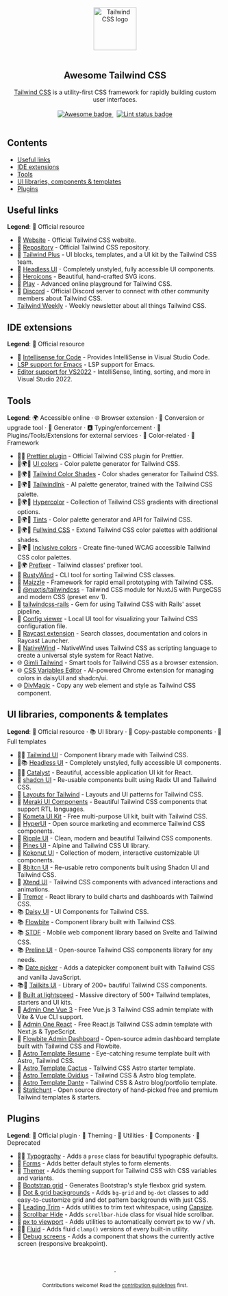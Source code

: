 <!--lint disable awesome-heading awesome-github double-link no-dead-urls-->

<p align="center">
  <br>
  <img width="100" src="./assets/logo.svg" alt="Tailwind CSS logo">
  <br>
  <br>
</p>

<h2 align="center">Awesome Tailwind CSS</h2>

<p align="center">
  <a href="https://tailwindcss.com">Tailwind CSS</a> is a utility-first CSS framework for rapidly building custom user interfaces.
  <br>
  <br>
  <a href="https://github.com/sindresorhus/awesome">
    <img src="https://cdn.rawgit.com/sindresorhus/awesome/d7305f38d29fed78fa85652e3a63e154dd8e8829/media/badge.svg" alt="Awesome badge">
  </a>
  &nbsp;
  <a href="https://github.com/sindresorhus/awesome-lint">
    <img src="https://github.com/aniftyco/awesome-tailwindcss/workflows/Lint/badge.svg" alt="Lint status badge">
  </a>
  <br>
  <br>
</p>

## Contents

- [Useful links](#useful-links)
- [IDE extensions](#ide-extensions)
- [Tools](#tools)
- [UI libraries, components & templates](#ui-libraries-components--templates)
- [Plugins](#plugins)

## Useful links

**Legend**: 💙 Official resource

- 💙 [Website](https://tailwindcss.com) - Official Tailwind CSS website.
- 💙 [Repository](https://github.com/tailwindcss/tailwindcss) - Official Tailwind CSS repository.
- 💙 [Tailwind Plus](https://tailwindcss.com/plus) - UI blocks, templates, and a UI kit by the Tailwind CSS team.
- 💙 [Headless UI](https://github.com/tailwindlabs/headlessui) - Completely unstyled, fully accessible UI components.
- 💙 [Heroicons](https://heroicons.com/) - Beautiful, hand-crafted SVG icons.
- 💙 [Play](https://play.tailwindcss.com/) - Advanced online playground for Tailwind CSS.
- 💙 [Discord](https://tailwindcss.com/discord) - Official Discord server to connect with other community members about Tailwind CSS.
- [Tailwind Weekly](https://tailwindweekly.com/) - Weekly newsletter about all things Tailwind CSS.

## IDE extensions

**Legend**: 💙 Official resource

- 💙 [Intellisense for Code](https://marketplace.visualstudio.com/items?itemName=bradlc.vscode-tailwindcss) - Provides IntelliSense in Visual Studio Code.
- [LSP support for Emacs](https://github.com/merrickluo/lsp-tailwindcss) - LSP support for Emacs.
- [Editor support for VS2022](https://github.com/theron-wang/VS2022-Editor-Support-for-Tailwind-CSS) - IntelliSense, linting, sorting, and more in Visual Studio 2022.

## Tools

**Legend**: 🌍 Accessible online · 🌐 Browser extension · 🔼 Conversion or upgrade tool · 🔧 Generator · 🅰 Typing/enforcement · 💼 Plugins/Tools/Extensions for external services · 🎨 Color-related · 🚀 Framework

- 💙💼 [Prettier plugin](https://github.com/tailwindlabs/prettier-plugin-tailwindcss) - Official Tailwind CSS plugin for Prettier.
- 🎨🌍🔧 [UI colors](https://uicolors.app/create) - Color palette generator for Tailwind CSS.
- 🎨🌍🔧 [Tailwind Color Shades](https://javisperez.github.io/tailwindcolorshades) - Color shades generator for Tailwind CSS.
- 🎨🌍🔧 [TailwindInk](https://tailwind.ink/) - AI palette generator, trained with the Tailwind CSS palette.
- 🎨🌍🔧 [Hypercolor](https://hypercolor.dev/) - Collection of Tailwind CSS gradients with directional options.
- 🎨🌍🔧 [Tints](https://www.tints.dev/) - Color palette generator and API for Tailwind CSS.
- 🎨🌍🔧 [Fullwind CSS](https://fullwindcss.com/) - Extend Tailwind CSS color palettes with additional shades.
- 🎨🌍🔧 [Inclusive colors](https://www.inclusivecolors.com/) - Create fine-tuned WCAG accessible Tailwind CSS color palettes.
- 🔼🌍 [Prefixer](https://github.vue.tailwind-prefix.cbass.dev) - Tailwind classes' prefixer tool.
- 🔼 [RustyWind](https://github.com/avencera/rustywind) - CLI tool for sorting Tailwind CSS classes.
- 🚀 [Maizzle](https://maizzle.com/) - Framework for rapid email prototyping with Tailwind CSS.
- 💼 [@nuxtjs/tailwindcss](https://github.com/nuxt-community/tailwindcss-module) - Tailwind CSS module for NuxtJS with PurgeCSS and modern CSS (preset env 1).
- 💼 [tailwindcss-rails](https://github.com/rails/tailwindcss-rails) - Gem for using Tailwind CSS with Rails' asset pipeline.
- 💼 [Config viewer](https://github.com/rogden/tailwind-config-viewer) - Local UI tool for visualizing your Tailwind CSS configuration file.
- 💼 [Raycast extension](https://www.raycast.com/vimtor/tailwindcss) - Search classes, documentation and colors in Raycast Launcher.
- 💼 [NativeWind](https://www.nativewind.dev) - NativeWind uses Tailwind CSS as scripting language to create a universal style system for React Native.
- 🌐 [Gimli Tailwind](https://chromewebstore.google.com/detail/gimli-tailwind/fojckembkmaoehhmkiomebhkcengcljl) - Smart tools for Tailwind CSS as a browser extension.
- 🌐 [CSS Variables Editor](https://www.cssvariables.com) - AI-powered Chrome extension for managing colors in daisyUI and shadcn/ui.
- 🌐 [DivMagic](https://divmagic.com) - Copy any web element and style as Tailwind CSS component.

## UI libraries, components & templates

**Legend**: 💙 Official resource · 📚 UI library · 🧩 Copy-pastable components · 📁 Full templates

- 💙🧩 [Tailwind UI](https://tailwindcss.com/plus/ui-blocks/marketing) - Component library made with Tailwind CSS.
- 💙📚 [Headless UI](https://headlessui.com/) - Completely unstyled, fully accessible UI components.
- 💙📁 [Catalyst](https://tailwindcss.com/plus/ui-kit) - Beautiful, accessible application UI kit for React.
- 🧩 [shadcn UI](https://ui.shadcn.com) - Re-usable components built using Radix UI and Tailwind CSS.
- 🧩 [Layouts for Tailwind](https://layoutsfortailwind.lalokalabs.dev) - Layouts and UI patterns for Tailwind CSS.
- 🧩 [Meraki UI Components](https://merakiui.com) - Beautiful Tailwind CSS components that support RTL languages.
- 🧩 [Kometa UI Kit](https://kitwind.io/products/kometa/components) - Free multi-purpose UI kit, built with Tailwind CSS.
- 🧩 [HyperUI](https://hyperui.dev) - Open source marketing and ecommerce Tailwind CSS components.
- 🧩 [Ripple UI](https://www.ripple-ui.com) - Clean, modern and beautiful Tailwind CSS components.
- 🧩 [Pines UI](https://devdojo.com/pines) - Alpine and Tailwind CSS UI library.
- 🧩 [Kokonut UI](https://kokonutui.com/) - Collection of modern, interactive customizable UI components.
- 🧩 [8bitcn UI](https://8bitcn.com) - Re-usable retro components built using Shadcn UI and Tailwind CSS.
- 🧩 [Xtend UI](https://github.com/xtendui/xtendui) - Tailwind CSS components with advanced interactions and animations.
- 🧩 [Tremor](https://tremor.so) - React library to build charts and dashboards with Tailwind CSS.
- 📚 [Daisy UI](https://github.com/saadeghi/daisyui) - UI Components for Tailwind CSS.
- 📚 [Flowbite](https://flowbite.com/docs/getting-started/introduction/) - Component library built with Tailwind CSS.
- 📚 [STDF](https://stdf.design) - Mobile web component library based on Svelte and Tailwind CSS.
- 📚 [Preline UI](https://preline.co) - Open-source Tailwind CSS components library for any needs.
- 📚 [Date picker](https://github.com/themesberg/tailwind-datepicker) - Adds a datepicker component built with Tailwind CSS and vanilla JavaScript.
- 📚🧩 [Tailkits UI](https://tailkits.com/ui/) - Library of 200+ bautiful Tailwind CSS components.
-  📁 [Built at lightspeed](https://www.builtatlightspeed.com/) - Massive directory of 500+ Tailwind templates, starters and UI kits.
- 📁 [Admin One Vue 3](https://github.com/justboil/admin-one-vue-tailwind) - Free Vue.js 3 Tailwind CSS admin template with Vite & Vue CLI support.
- 📁 [Admin One React](https://github.com/justboil/admin-one-react-tailwind) - Free React.js Tailwind CSS admin template with Next.js & TypeScript.
- 📁 [Flowbite Admin Dashboard](https://github.com/themesberg/flowbite-admin-dashboard) - Open-source admin dashboard template built with Tailwind CSS and Flowbite.
- 📁 [Astro Template Resume](https://github.com/fortezhuo/fortezhuo.my.id) - Eye-catching resume template built with Astro, Tailwind CSS.
- 📁 [Astro Template Cactus](https://github.com/chrismwilliams/astro-theme-cactus) - Tailwind CSS Astro starter template.
- 📁 [Astro Template Ovidius](https://github.com/JustGoodUI/ovidius-astro-theme) - Tailwind CSS & Astro blog template.
- 📁 [Astro Template Dante](https://github.com/JustGoodUI/dante-astro-theme) - Tailwind CSS & Astro blog/portfolio template.
- 📁 [Statichunt](https://statichunt.com/tailwind-templates) - Open source directory of hand-picked free and premium Tailwind templates & starters.

## Plugins

**Legend**: 💙 Official plugin · 🎨 Theming · 💼 Utilities · 🧩 Components · 🛑 Deprecated

- 💙🧩 [Typography](https://github.com/tailwindlabs/tailwindcss-typography) - Adds a `prose` class for beautiful typographic defaults.
- 💙 [Forms](https://github.com/tailwindlabs/tailwindcss-forms) - Adds better default styles to form elements.
- 🎨 [Themer](https://github.com/RyanClementsHax/tailwindcss-themer) - Adds theming support for Tailwind CSS with CSS variables and variants.
- 💼 [Bootstrap grid](https://github.com/karolis-sh/tailwind-bootstrap-grid) - Generates Bootstrap's style flexbox grid system.
- 💼 [Dot & grid backgrounds](https://github.com/TheNaubit/tailwind-dot-grid-backgrounds) - Adds `bg-grid` and `bg-dot` classes to add easy-to-customize grid and dot pattern backgrounds with just CSS.
- 💼 [Leading Trim](https://github.com/stormwarning/tailwindcss-capsize) - Adds utilities to trim text whitespace, using [Capsize](https://github.com/seek-oss/capsize).
- 💼 [Scrollbar Hide](https://github.com/reslear/tailwind-scrollbar-hide) - Adds `scrollbar-hide` class for visual hide scrollbar.
- 💼 [px to viewport](https://github.com/the-lemonboy/tailwindcss-px-to-viewport) - Adds utilities to automatically convert px to vw / vh.
- 💼🧩 [Fluid](https://github.com/barvian/fluid-tailwind) - Adds fluid `clamp()` versions of every built-in utility.
- 🧩 [Debug screens](https://github.com/jorenvanhee/tailwindcss-debug-screens) - Adds a component that shows the currently active screen (responsive breakpoint).

<p align="center">
  <br />
  <br />
  ·
  <br />
  <br />
  <sub>Contributions welcome! Read the <a href="CONTRIBUTING.md">contribution guidelines</a> first.</sub>
</p>
